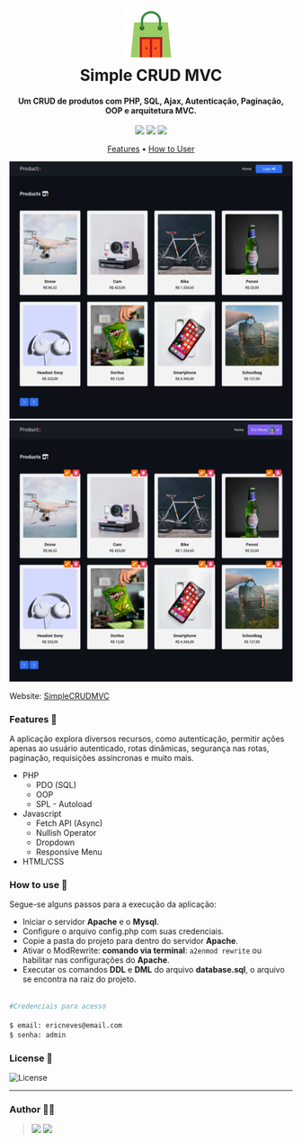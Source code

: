 <h1 align="center">
  <img src=".github/icon.png">
  <br>
    Simple CRUD MVC
  <br>
</h1>

<h4 align="center">
  Um CRUD de produtos com PHP, SQL, Ajax, Autenticação, Paginação, OOP e arquitetura MVC.
</h4>

<p align="center">
  <img src="https://img.shields.io/github/last-commit/ericneves/simpleCRUDMVC?style=flat-square&logo=github&logoColor=white&color=green">
  <img src="https://img.shields.io/github/languages/top/ericneves/simpleCRUDMVC?style=flat-square&logo=php&logoColor=blue&labelColor=white">
  <img src="https://img.shields.io/github/license/ericneves/simpleCRUDMVC?style=flat-square&logo=github&color=red">
</p>

<p align="center">
  <a href="">Features</a> •
  <a href="">How to User</a>
</p>

![Screenshot1](.github/screenshotA.png)
![Screenshot2](.github/screenshotB.png)

Website: [SimpleCRUDMVC](https://simplecrudmvc.000webhostapp.com/)

### Features 🔬

A aplicação explora diversos recursos, como autenticação, permitir ações apenas ao usuário autenticado, rotas dinâmicas, segurança nas rotas, paginação, requisições assíncronas e muito mais.

* PHP
  - PDO (SQL)
  - OOP
  - SPL - Autoload
* Javascript
  - Fetch API (Async)
  - Nullish Operator
  - Dropdown
  - Responsive Menu
* HTML/CSS

### How to use 👾

Segue-se alguns passos para a execução da aplicação:

- Iniciar o servidor <b>Apache</b> e o <b>Mysql</b>.
- Configure o arquivo config.php com suas credenciais.
- Copie a pasta do projeto para dentro do servidor <b>Apache</b>.
- Ativar o ModRewrite: <b>comando via terminal</b>: ```a2enmod rewrite``` ou habilitar nas configurações do <b>Apache</b>.
- Executar os comandos <b>DDL</b> e <b>DML</b> do arquivo <b>database.sql</b>, o arquivo se encontra na raiz do projeto.


```sh

#Credenciais para acesso

$ email: ericneves@email.com
$ senha: admin

```

### License 📃

<img src="https://img.shields.io/github/license/ericneves/simpleCRUDMVC?style=flat-square&logo=github&color=red" alt="License">

---

### Author 🧑‍💻
><a href="https://www.instagram.com/ericneves_dev/"><img src="https://img.shields.io/badge/Instagram-E4405F?style=for-the-badge&logo=instagram&logoColor=white"></a> <a href="https://linkedin.com/in/ericnevesrr"> <img src="https://img.shields.io/badge/LinkedIn-0077B5?style=for-the-badge&logo=linkedin&logoColor=white"></a>
